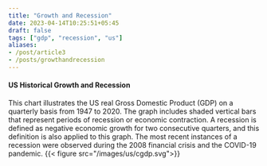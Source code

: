 ```yaml
---
title: "Growth and Recession"
date: 2023-04-14T10:25:51+05:45
draft: false
tags: ["gdp", "recession", "us"]
aliases:
- /post/article3
- /posts/growthandrecession
---
```


#### US Historical Growth and Recession
This chart illustrates the US real Gross Domestic Product (GDP) on a quarterly basis from 1947 to 2020. The graph includes shaded vertical bars that represent periods of recession or economic contraction. A recession is defined as negative economic growth for two consecutive quarters, and this definition is also applied to this graph. The most recent instances of a recession were observed during the 2008 financial crisis and the COVID-19 pandemic.
{{< figure src="/images/us/cgdp.svg">}}

